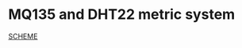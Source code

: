 # MQ135 and DHT22 metric system
[SCHEME](https://github.com/CutsMuds/MetricSystem/blob/main/Images/Scheme.png)  
